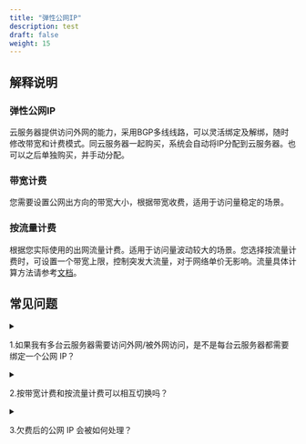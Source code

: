 ```yaml
---
title: "弹性公网IP"
description: test
draft: false
weight: 15
---
```


## 解释说明

### 弹性公网IP

云服务器提供访问外网的能力，采用BGP多线线路，可以灵活绑定及解绑，随时修改带宽和计费模式。同云服务器一起购买，系统会自动将IP分配到云服务器。也可以之后单独购买，并手动分配。

### 带宽计费

您需要设置公网出方向的带宽大小，根据带宽收费，适用于访问量稳定的场景。

### 按流量计费

根据您实际使用的出网流量计费。适用于访问量波动较大的场景。您选择按流量计费时，可设置一个带宽上限，控制突发大流量，对于网络单价无影响。流量具体计算方法请参考[文档](/network/eip/faq/faq/#id23)。



## 常见问题

<details>
<summary><p>
  1.如果我有多台云服务器需要访问外网/被外网访问，是不是每台云服务器都需要绑定一个公网 IP？
  </p></summary>
<p>
  不需要。您可以将需要访问外网的云服务器加入到您的某个受管私有网络中， 再将该受管私有网络连接到您创建的VPC下， 然后再给VPC上绑定一个公网 IP。这样， 位于受管私有网络中的所有云服务器都可以连接互联网了，既节省钱，也节约 IP 地址。如果您需要外网访问云服务器，您需要在VPC下配置端口转发策略，配置方法请参考使用  <a href="/network/eip/faq/faq/#id23"> 端口转发功能文档</a >   。
  </p>
</details>

<details>
<summary><p>
  2.按带宽计费和按流量计费可以相互切换吗？
  </p></summary>
<p>
  您可以随时修改计费模式，生效后即将按新的计费模式计费。
  </p>
</details>


<details>
<summary><p>
  3.欠费后的公网 IP 会被如何处理？
  </p></summary>
<p>
  对于通过山东省计算中心云平台备案信息验证的公网 IP，我们会在欠费之后为用户保留 10 天， 并发出欠费提醒的邮件；对于不需要备案或备案信息没有通过验证的公网 IP， 一旦欠费就会被系统释放回资源池。
  </p>
</details>







